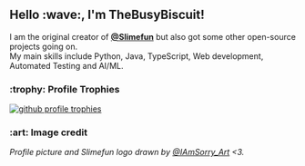 <h2>Hello :wave:, I'm TheBusyBiscuit!</h2>
I am the original creator of <a href="https://github.com/Slimefun"><strong>@Slimefun</strong></a> but also got some other open-source projects going on.<br />
My main skills include Python, Java, TypeScript, Web development, Automated Testing and AI/ML.

<h3>:trophy: Profile Trophies</h3>
<a href="https://github.com/ryo-ma/github-profile-trophy">
    <img alt="github profile trophies" src="https://github-profile-trophy.vercel.app/?username=thebusybiscuit&margin-w=10&row=1&no-frame=true&no-bg=true" />
</a>

<h3>:art: Image credit</h3>
<em>
    Profile picture and Slimefun logo drawn by <a href="https://www.instagram.com/iamsorry_art/">@IAmSorry_Art</a> <3.
</em>
